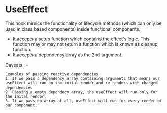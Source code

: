 # UseEffect
This hook mimics the functionality of lifecycle methods (which can only be used in class based components) inside functional components.

+ It accepts a setup function which contains the effect's logic. This function may or may not return a function which is known as cleanup function.
+ It accepts a dependency array as the 2nd argument. </br>

Caveats : -

    Examples of passing reactive dependencies
    1. If we pass a dependency array containing arguments that means our useEffect will run on the inital render and re-renders with changed dependencies
    2. Passing a empty dependecy array, the useEffect will run only for the inital render. 
    3. If we pass no array at all, useEffect will run for every render of our component. 
